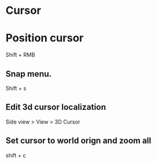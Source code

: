 # Cursor

# Position cursor
Shift + RMB

## Snap menu.
Shift + s

## Edit 3d cursor localization
Side view > View > 3D Cursor

## Set cursor to world orign and zoom all
shift + c
